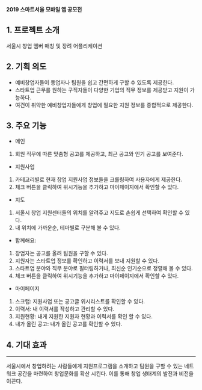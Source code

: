 <b>2019 스마트서울 모바일 앱 공모전</b>
## 1. 프로젝트 소개
서울시 창업 멤버 매칭 및 장려 어플리케이션

## 2. 기획 의도
- 예비창업자들이 동업자나 팀원을 쉽고 간편하게 구할 수 있도록 제공한다.
- 스타트업 근무를 원하는 구직자들이 다양한 기업의 직무 정보를 제공받고 지원이 가능하다.
- 여건이 취약한 예비창업자들에게 창업에 필요한 지원 정보를 종합적으로 제공한다.

## 3. 주요 기능

- 메인

1. 회원 직무에 따른 맞춤형 공고를 제공하고, 최근 공고와 인기 공고를 보여준다.
- 지원사업

1. 카테고리별로 현재 창업 지원사업 정보들을 크롤링하여 사용자에게 제공한다.
2. 체크 버튼을 클릭하여 위시기능을 추가하고 마이페이지에서 확인할 수 있다.
- 지도

1. 서울시 창업 지원센터들의 위치를 알려주고 지도로 손쉽게 선택하여 확인할 수 있다.
2. 내 위치에 가까운순, 테마별로 구분해 볼 수 있다.
- 함께해요: 

1. 창업자는 공고를 올려 팀원을 구할 수 있다.
2. 지원자는 스타트업 정보를 확인하고 이력서를 보내 지원할 수 있다. 
3. 스타트업 분야와 직무 분야로 필터링하거나, 최신순 인기순으로 정렬해 볼 수 있다. 
4. 체크 버튼을 클릭하여 위시기능을 추가하고 마이페이지에서 확인할 수 있다.


- 마이페이지

1. 스크랩: 지원사업 또는 공고글 위시리스트를 확인할 수 있다. 
2. 이력서: 내 이력서를 작성하고 관리할 수 있다.
3. 지원현황: 내게 지원한 지원자 현황과 이력서를 확인 할 수 있다.
4. 내가 올린 공고: 내가 올린 공고를 확인할 수 있다.

## 4. 기대 효과
<hr>
서울시에서 창업하려는 사람들에게 지원프로그램을 소개하고 팀원을 구할 수 있는 네트워크 공간을 마련하여 창업문화를 확산 시킨다. 이를 통해 창업 생태계의 발전과 비전을 이끈다. 
